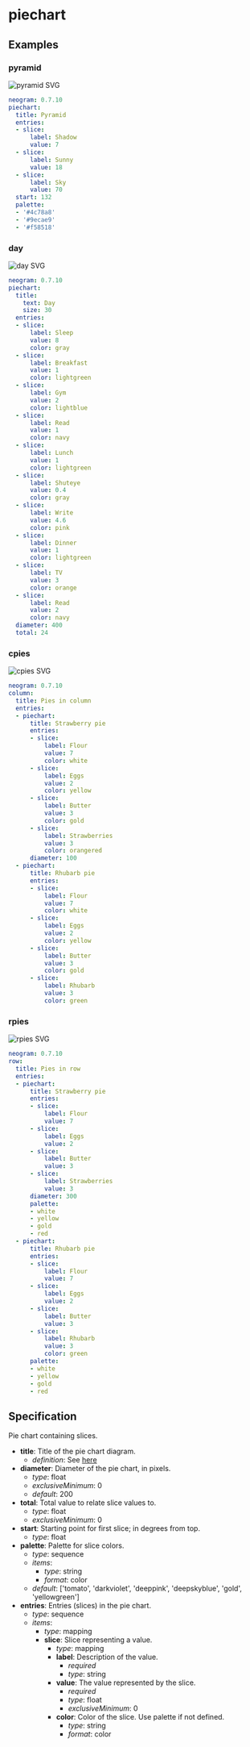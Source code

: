 # piechart

## Examples

### pyramid

![pyramid SVG](pyramid.svg)

```yaml
neogram: 0.7.10
piechart:
  title: Pyramid
  entries:
  - slice:
      label: Shadow
      value: 7
  - slice:
      label: Sunny
      value: 18
  - slice:
      label: Sky
      value: 70
  start: 132
  palette:
  - '#4c78a8'
  - '#9ecae9'
  - '#f58518'
```
### day

![day SVG](day.svg)

```yaml
neogram: 0.7.10
piechart:
  title:
    text: Day
    size: 30
  entries:
  - slice:
      label: Sleep
      value: 8
      color: gray
  - slice:
      label: Breakfast
      value: 1
      color: lightgreen
  - slice:
      label: Gym
      value: 2
      color: lightblue
  - slice:
      label: Read
      value: 1
      color: navy
  - slice:
      label: Lunch
      value: 1
      color: lightgreen
  - slice:
      label: Shuteye
      value: 0.4
      color: gray
  - slice:
      label: Write
      value: 4.6
      color: pink
  - slice:
      label: Dinner
      value: 1
      color: lightgreen
  - slice:
      label: TV
      value: 3
      color: orange
  - slice:
      label: Read
      value: 2
      color: navy
  diameter: 400
  total: 24
```
### cpies

![cpies SVG](cpies.svg)

```yaml
neogram: 0.7.10
column:
  title: Pies in column
  entries:
  - piechart:
      title: Strawberry pie
      entries:
      - slice:
          label: Flour
          value: 7
          color: white
      - slice:
          label: Eggs
          value: 2
          color: yellow
      - slice:
          label: Butter
          value: 3
          color: gold
      - slice:
          label: Strawberries
          value: 3
          color: orangered
      diameter: 100
  - piechart:
      title: Rhubarb pie
      entries:
      - slice:
          label: Flour
          value: 7
          color: white
      - slice:
          label: Eggs
          value: 2
          color: yellow
      - slice:
          label: Butter
          value: 3
          color: gold
      - slice:
          label: Rhubarb
          value: 3
          color: green
```
### rpies

![rpies SVG](rpies.svg)

```yaml
neogram: 0.7.10
row:
  title: Pies in row
  entries:
  - piechart:
      title: Strawberry pie
      entries:
      - slice:
          label: Flour
          value: 7
      - slice:
          label: Eggs
          value: 2
      - slice:
          label: Butter
          value: 3
      - slice:
          label: Strawberries
          value: 3
      diameter: 300
      palette:
      - white
      - yellow
      - gold
      - red
  - piechart:
      title: Rhubarb pie
      entries:
      - slice:
          label: Flour
          value: 7
      - slice:
          label: Eggs
          value: 2
      - slice:
          label: Butter
          value: 3
      - slice:
          label: Rhubarb
          value: 3
          color: green
      palette:
      - white
      - yellow
      - gold
      - red
```
## Specification
Pie chart containing slices.

- **title**: Title of the pie chart diagram.
    - *definition*: See [here](timelines.md)
- **diameter**: Diameter of the pie chart, in pixels.
  - *type*: float
  - *exclusiveMinimum*: 0
  - *default*: 200
- **total**: Total value to relate slice values to.
  - *type*: float
  - *exclusiveMinimum*: 0
- **start**: Starting point for first slice; in degrees from top.
  - *type*: float
- **palette**: Palette for slice colors.
  - *type*: sequence
  - *items*:
    - *type*: string
    - *format*: color
  - *default*: ['tomato', 'darkviolet', 'deeppink', 'deepskyblue', 'gold', 'yellowgreen']
- **entries**: Entries (slices) in the pie chart.
  - *type*: sequence
  - *items*:
    - *type*: mapping
    - **slice**: Slice representing a value.
      - *type*: mapping
      - **label**: Description of the value.
        - *required*
        - *type*: string
      - **value**: The value represented by the slice.
        - *required*
        - *type*: float
        - *exclusiveMinimum*: 0
      - **color**: Color of the slice. Use palette if not defined.
        - *type*: string
        - *format*: color

